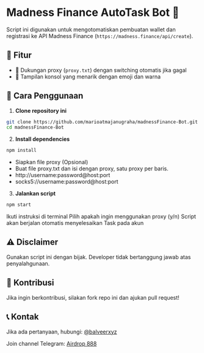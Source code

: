# Madness Finance AutoTask Bot 🤖

Script ini digunakan untuk mengotomatiskan pembuatan wallet dan registrasi ke API Madness Finance (`https://madness.finance/api/create`).

## 📌 Fitur
- 🔌 Dukungan proxy (`proxy.txt`) dengan switching otomatis jika gagal
- 🎨 Tampilan konsol yang menarik dengan emoji dan warna

## 🚀 Cara Penggunaan
1. **Clone repository ini**
```sh
git clone https://github.com/marioatmajanugraha/madnessFinance-Bot.git
cd madnessFinance-Bot
```
2. **Install dependencies**
```sh
npm install
```
- Siapkan file proxy (Opsional)
- Buat file proxy.txt dan isi dengan proxy, satu proxy per baris.
- http://username:password@host:port
- socks5://username:password@host:port

3. **Jalankan script**
```sh
npm start
```
Ikuti instruksi di terminal
Pilih apakah ingin menggunakan proxy (y/n)
Script akan berjalan otomatis menyelesaikan Task pada akun

## ⚠️ Disclaimer
Gunakan script ini dengan bijak.
Developer tidak bertanggung jawab atas penyalahgunaan.

## 🤝 Kontribusi
Jika ingin berkontribusi, silakan fork repo ini dan ajukan pull request!

## 📞 Kontak
Jika ada pertanyaan, hubungi: [@balveerxyz](https://t.me/balveerxyz)

Join channel Telegram: [Airdrop 888](https://t.me/airdroplocked)
